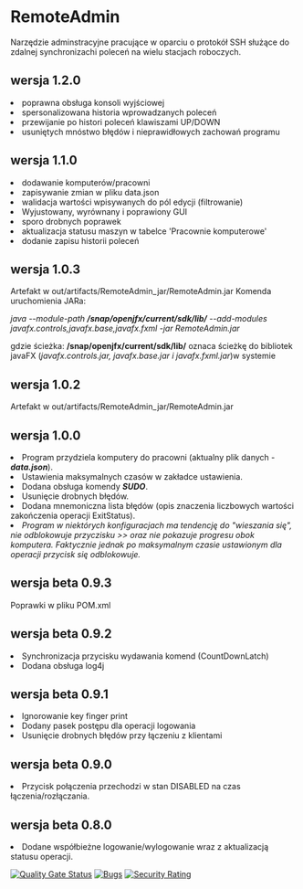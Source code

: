 # RemoteAdmin
Narzędzie adminstracyjne pracujące w oparciu o protokół SSH służące do zdalnej synchronizachi poleceń na wielu stacjach roboczych.

## wersja 1.2.0
<li>poprawna obsługa konsoli wyjściowej</li>
<li>spersonalizowana historia wprowadzanych poleceń</li>
<li>przewijanie po histori poleceń klawiszami UP/DOWN</li>
<li>usuniętych mnóstwo błędów i nieprawidłowych zachowań programu</li>


## wersja 1.1.0
<li>dodawanie komputerów/pracowni</li>
<li>zapisywanie zmian w pliku data.json</li>
<li>walidacja wartości wpisywanych do pól edycji (filtrowanie)</li>
<li>Wyjustowany, wyrównany i poprawiony GUI</li>
<li>sporo drobnych poprawek</li>
<li>aktualizacja statusu maszyn w tabelce 'Pracownie komputerowe'</li>
<li>dodanie zapisu historii poleceń</li>

## wersja 1.0.3
Artefakt w out/artifacts/RemoteAdmin_jar/RemoteAdmin.jar
Komenda uruchomienia JARa:
<p>
<i>java --module-path <b>/snap/openjfx/current/sdk/lib/</b> --add-modules javafx.controls,javafx.base,javafx.fxml -jar RemoteAdmin.jar</i>
</p>
gdzie ścieżka: <b>/snap/openjfx/current/sdk/lib/</b>
oznaca ścieżkę do bibliotek javaFX (<i>javafx.controls.jar, javafx.base.jar i javafx.fxml.jar</i>)w systemie 

## wersja 1.0.2
Artefakt w out/artifacts/RemoteAdmin_jar/RemoteAdmin.jar

## wersja 1.0.0
<li>Program przydziela komputery do pracowni (aktualny plik danych - <b><i>data.json</i></b>).</li>
<li>Ustawienia maksymalnych czasów w zakładce ustawienia.</li>
<li>Dodana obsługa komendy <b><i>SUDO</b></i>.</li>
<li>Usunięcie drobnych błędów.</li>
<li>Dodana mnemoniczna lista błędów (opis znaczenia liczbowych wartości zakończenia operacji ExitStatus).</li>
<li><i>Program w niektórych konfiguracjach ma tendencję do "wieszania się", nie odblokowuje przyczisku >> oraz nie pokazuje progresu obok komputera. Faktycznie jednak po maksymalnym czasie ustawionym dla operacji przycisk się odblokowuje.</i></li>

## wersja beta 0.9.3
Poprawki w pliku POM.xml
## wersja beta 0.9.2
<li>Synchronizacja przycisku wydawania komend (CountDownLatch)</li>
<li>Dodana obsługa log4j</li>

## wersja beta 0.9.1
<li>Ignorowanie key finger print</li>
<li>Dodany pasek postępu dla operacji logowania</li>
<li>Usunięcie drobnych błędów przy łączeniu z klientami</li>

## wersja beta 0.9.0
<li>Przycisk połączenia przechodzi w stan DISABLED na czas łączenia/rozłączania.</li>

## wersja beta 0.8.0
<li>Dodane współbieżne logowanie/wylogowanie wraz z aktualizacją statusu operacji.</li>

[![Quality Gate Status](https://sonarcloud.io/api/project_badges/measure?project=PrzemyslawZagraniczny_RemoteAdmin&metric=alert_status)](https://sonarcloud.io/summary/new_code?id=PrzemyslawZagraniczny_RemoteAdmin)
[![Bugs](https://sonarcloud.io/api/project_badges/measure?project=PrzemyslawZagraniczny_RemoteAdmin&metric=bugs)](https://sonarcloud.io/summary/new_code?id=PrzemyslawZagraniczny_RemoteAdmin)
[![Security Rating](https://sonarcloud.io/api/project_badges/measure?project=PrzemyslawZagraniczny_RemoteAdmin&metric=security_rating)](https://sonarcloud.io/summary/new_code?id=PrzemyslawZagraniczny_RemoteAdmin)
